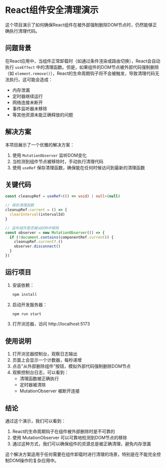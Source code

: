 # React组件安全清理演示

这个项目演示了如何确保React组件在被外部强制删除DOM节点时，仍然能够正确执行清理代码。

## 问题背景

在React应用中，当组件正常卸载时（如通过条件渲染或路由切换），React会自动执行 `useEffect` 中的清理函数。但是，如果组件的DOM节点被外部代码强制删除（如 `element.remove()`），React的生命周期钩子将不会被触发，导致清理代码无法执行。这可能会造成：

- 内存泄漏
- 定时器继续运行
- 网络连接未断开
- 事件监听器未移除
- 等其他资源未能正确释放的问题

## 解决方案

本项目展示了一个优雅的解决方案：

1. 使用 `MutationObserver` 监听DOM变化
2. 当检测到组件节点被移除时，手动执行清理代码
3. 使用 `useRef` 保存清理函数，确保能在任何时候访问到最新的清理函数

## 关键代码

```typescript
const cleanupRef = useRef<(() => void) | null>(null)

// 保存清理函数
cleanupRef.current = () => {
  clearInterval(intervalId)
}

// 监听组件是否被从DOM中移除
const observer = new MutationObserver(() => {
  if (!document.contains(componentRef.current)) {
    cleanupRef.current?.()
    observer.disconnect()
  }
})
```

## 运行项目

1. 安装依赖：
   ```bash
   npm install
   ```

2. 启动开发服务器：
   ```bash
   npm run start
   ```

3. 打开浏览器，访问 http://localhost:5173

## 使用说明

1. 打开浏览器控制台，观察日志输出
2. 页面上会显示一个计数器，每秒递增
3. 点击"从外部删除组件"按钮，模拟外部代码强制删除DOM节点
4. 观察控制台日志，可以看到：
   - 清理函数被正确执行
   - 定时器被清除
   - MutationObserver 被断开连接

## 结论

通过这个演示，我们可以看到：

1. React的生命周期钩子在组件被外部删除时是不可靠的
2. 使用 MutationObserver 可以可靠地检测到DOM节点的移除
3. 通过这种方式，我们可以确保组件的资源总是被正确清理，避免内存泄漏

这个解决方案适用于任何需要在组件卸载时进行清理的场景，特别是在不能完全控制DOM操作的复杂应用中。
